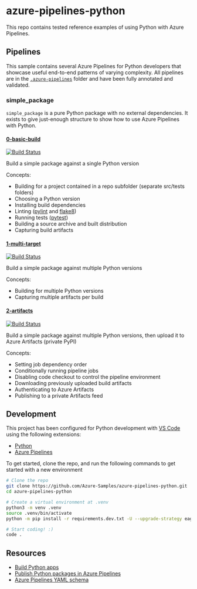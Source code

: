 # azure-pipelines-python

This repo contains tested reference examples of using Python with Azure Pipelines.

## Pipelines

This sample contains several Azure Pipelines for Python developers that showcase useful end-to-end patterns of varying complexity. All pipelines are in the [`.azure-pipelines`](.azure-pipelines) folder and have been fully annotated and validated.

### simple_package

`simple_package` is a pure Python package with no external dependencies. It exists to give just-enough structure to show how to use Azure Pipelines with Python.

#### [0-basic-build](.azure-pipelines/simple_package.0-basic-build.yml)

[![Build Status](https://dev.azure.com/az-samples/azure-pipelines-python/_apis/build/status/simple_package.0-basic-build?branchName=master)](https://dev.azure.com/az-samples/azure-pipelines-python/_build/latest?definitionId=1&branchName=master)

Build a simple package against a single Python version

Concepts:

- Building for a project contained in a repo subfolder (separate src/tests folders)
- Choosing a Python version
- Installing build dependencies
- Linting ([pylint](https://www.pylint.org/) and [flake8](http://flake8.pycqa.org/en/latest/))
- Running tests ([pytest](https://docs.pytest.org/en/latest/))
- Building a source archive and built distribution
- Capturing build artifacts

#### [1-multi-target](.azure-pipelines/simple_package.1-multi-target.yml)

[![Build Status](https://dev.azure.com/az-samples/azure-pipelines-python/_apis/build/status/simple_package.1-multi-target?branchName=master)](https://dev.azure.com/az-samples/azure-pipelines-python/_build/latest?definitionId=2&branchName=master)

Build a simple package against multiple Python versions

Concepts:

- Building for multiple Python versions
- Capturing multiple artifacts per build

#### [2-artifacts](.azure-pipelines/simple_package.2-artifacts.yml)

[![Build Status](https://dev.azure.com/az-samples/azure-pipelines-python/_apis/build/status/simple_package.2-artifacts?branchName=master)](https://dev.azure.com/az-samples/azure-pipelines-python/_build/latest?definitionId=3&branchName=master)

Build a simple package against multiple Python versions, then upload it to Azure Artifacts (private PyPI)

Concepts:

- Setting job dependency order
- Conditionally running pipeline jobs
- Disabling code checkout to control the pipeline environment
- Downloading previously uploaded build artifacts
- Authenticating to Azure Artifacts
- Publishing to a private Artifacts feed


## Development

This project has been configured for Python development with [VS Code](https://code.visualstudio.com/) using the following extensions:
- [Python](https://marketplace.visualstudio.com/items?itemName=ms-python.python)
- [Azure Pipelines](https://marketplace.visualstudio.com/items?itemName=ms-azure-devops.azure-pipelines)

To get started, clone the repo, and run the following commands to get started with a new environment

```sh
# Clone the repo
git clone https://github.com/Azure-Samples/azure-pipelines-python.git
cd azure-pipelines-python

# Create a virtual environment at .venv
python3 -m venv .venv
source .venv/bin/activate
python -m pip install -r requirements.dev.txt -U --upgrade-strategy eager

# Start coding! :)
code .
```

## Resources

- [Build Python apps](https://docs.microsoft.com/en-us/azure/devops/pipelines/languages/python?view=azure-devops)
- [Publish Python packages in Azure Pipelines](https://docs.microsoft.com/en-us/azure/devops/pipelines/artifacts/pypi?view=azure-devops&tabs=yaml)
- [Azure Pipelines YAML schema](https://docs.microsoft.com/en-us/azure/devops/pipelines/yaml-schema?view=azure-devops&tabs=schema)